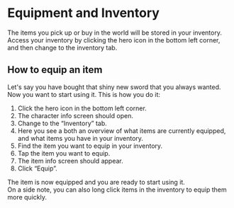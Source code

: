 # Equipment and Inventory

The items you pick up or buy in the world will be stored in your inventory. Access your inventory by clicking the hero icon in the bottom left corner, and then change to the inventory tab.

## How to equip an item

Let's say you have bought that shiny new sword that you always wanted. Now you want to start using it. This is how you do it:

1. Click the hero icon in the bottom left corner.
2. The character info screen should open.
3. Change to the “Inventory” tab.
4. Here you see a both an overview of what items are currently equipped, and what items you have in your inventory.
5. Find the item you want to equip in your inventory.
6. Tap the item you want to equip.
7. The item info screen should appear.
8. Click “Equip”.

The item is now equipped and you are ready to start using it.  
On a side note, you can also long click items in the inventory to equip them more quickly.


